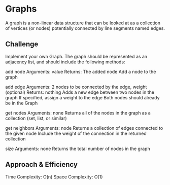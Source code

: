 # Graphs
A graph is a non-linear data structure that can be looked at as a collection of vertices (or nodes) potentially connected by line segments named edges.

## Challenge
Implement your own Graph. The graph should be represented as an adjacency list, and should include the following methods:

add node Arguments: value Returns: The added node Add a node to the graph

add edge Arguments: 2 nodes to be connected by the edge, weight (optional) Returns: nothing Adds a new edge between two nodes in the graph If specified, assign a weight to the edge Both nodes should already be in the Graph

get nodes Arguments: none Returns all of the nodes in the graph as a collection (set, list, or similar)

get neighbors Arguments: node Returns a collection of edges connected to the given node Include the weight of the connection in the returned collection

size Arguments: none Returns the total number of nodes in the graph

## Approach & Efficiency
Time Complexity: O(n) Space Complexity: O(1)

